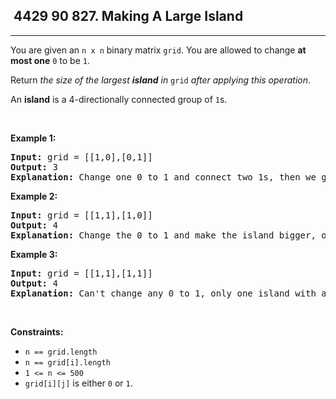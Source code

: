 <h2> 4429 90
827. Making A Large Island</h2><hr><div><p>You are given an <code>n x n</code> binary matrix <code>grid</code>. You are allowed to change <strong>at most one</strong> <code>0</code> to be <code>1</code>.</p>

<p>Return <em>the size of the largest <strong>island</strong> in</em> <code>grid</code> <em>after applying this operation</em>.</p>

<p>An <strong>island</strong> is a 4-directionally connected group of <code>1</code>s.</p>

<p>&nbsp;</p>
<p><strong class="example">Example 1:</strong></p>

<pre><strong>Input:</strong> grid = [[1,0],[0,1]]
<strong>Output:</strong> 3
<strong>Explanation:</strong> Change one 0 to 1 and connect two 1s, then we get an island with area = 3.
</pre>

<p><strong class="example">Example 2:</strong></p>

<pre><strong>Input:</strong> grid = [[1,1],[1,0]]
<strong>Output:</strong> 4
<strong>Explanation: </strong>Change the 0 to 1 and make the island bigger, only one island with area = 4.</pre>

<p><strong class="example">Example 3:</strong></p>

<pre><strong>Input:</strong> grid = [[1,1],[1,1]]
<strong>Output:</strong> 4
<strong>Explanation:</strong> Can't change any 0 to 1, only one island with area = 4.
</pre>

<p>&nbsp;</p>
<p><strong>Constraints:</strong></p>

<ul>
	<li><code>n == grid.length</code></li>
	<li><code>n == grid[i].length</code></li>
	<li><code>1 &lt;= n &lt;= 500</code></li>
	<li><code>grid[i][j]</code> is either <code>0</code> or <code>1</code>.</li>
</ul>
</div>